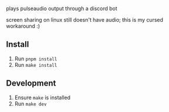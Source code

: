 plays pulseaudio output through a discord bot

screen sharing on linux still doesn't have audio; this is my cursed workaround :)

## Install

1. Run `pnpm install`
1. Run `make install`

## Development

1. Ensure `make` is installed
1. Run `make dev`
